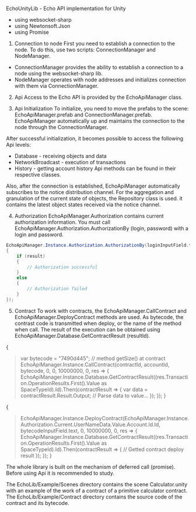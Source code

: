 EchoUnityLib - Echo API implementation for Unity

*  using websocket-sharp
*  using Newtonsoft.Json
*  using Promise


1.   Connection to node
First you need to establish a connection to the node. To do this, use two scripts: ConnectionManager and NodeManager.
- ConnectionManager provides the ability to establish a connection to a node using the websocket-sharp lib.
- NodeManager operates with node addresses and initializes connection with them via ConnectionManager.


2.  Api
Access to the Echo API is provided by the EchoApiManager class.

3. Api Initialization
To initialize, you need to move the prefabs to the scene: EchoApiManager.prefab and ConnectionManager.prefab. EchoApiManager automatically up and maintains the connection to the node through the ConnectionManager.

After successful initialization, it becomes possible to access the following Api levels:
- Database - receiving objects and data
- NetworkBroadcast - execution of transactions
- History - getting account history
Api methods can be found in their respective classes.

Also, after the connection is established, EchoApiManager automatically subscribes to the notice distribution channel. For the aggregation and granulation of the current state of objects, the Repository class is used. it contains the latest object states received via the notice channel.

4. Authorization
EchoApiManager.Authorization contains current authorization information. You must call EchoApiManager.Authorization.AuthorizationBy (login, password) with a login and password.

```c#
EchoApiManager.Instance.Authorization.AuthorizationBy(loginInputField.text, passwordInputField.text).Then(result =>
{
    if (result)
    {
        // Authorization successful
    }
    else
    {
        // Authorization failed
    }
});
```

5. Contract
To work with contracts, the EchoApiManager.CallContract and EchoApiManager.DeployContract methods are used. As bytecode, the contrast code is transmitted when deploy, or the name of the method when call. The result of the execution can be obtained using EchoApiManager.Database.GetContractResult (resultId).

{
> var bytecode = "7490d445"; // method getSize() at contract
> EchoApiManager.Instance.CallContract(contractId, accountId, bytecode, 0, 0, 10000000, 0, res =>
> {
>     EchoApiManager.Instance.Database.GetContractResult((res.Transaction.OperationResults.First().Value as SpaceTypeId).Id).Then(contractResult =>
>     {
>         var data = contractResult.Result.Output;
>         // Parse data to value...
>     });
> });
}

{
> EchoApiManager.Instance.DeployContract(EchoApiManager.Instance.Authorization.Current.UserNameData.Value.Account.Id.Id, bytecodeInputField.text, 0, 10000000, 0, res =>
> {
>     EchoApiManager.Instance.Database.GetContractResult((res.Transaction.OperationResults.First().Value as SpaceTypeId).Id).Then(contractResult =>
>     {
>         // Getted contract deploy result
>     });
> });
}

The whole library is built on the mechanism of deferred call (promise). Before using Api it is recommended to study.

The EchoLib/Example/Scenes directory contains the scene Calculator.unity with an example of the work of a contract of a primitive calculator contract. The EchoLib/Example/Contract directory contains the source code of the contract and its bytecode.